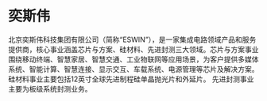 # 

# 奕斯伟

北京奕斯伟科技集团有限公司（简称“ESWIN”），是一家集成电路领域产品和服务提供商，核心事业涵盖芯片与方案、硅材料、先进封测三大领域。芯片与方案事业围绕移动终端、智慧家居、智慧交通、工业物联网等应用场景，为客户提供多媒体系统、智能计算、智慧连接、显示交互、车载系统、电源管理等芯片及解决方案。硅材料事业主要包括12英寸全球先进制程硅单晶抛光片和外延片。 先进封测事业主要为板级系统封测业务。

